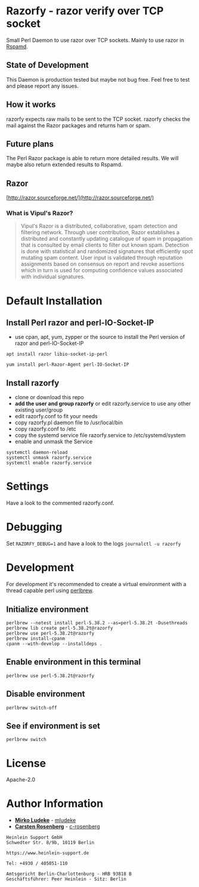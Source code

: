 # Razorfy - razor verify over TCP socket

Small Perl Daemon to use razor over TCP sockets. Mainly to use razor in [Rspamd](https://github.com/rspamd/rspamd).

## State of Development

This Daemon is production tested but maybe not bug free. Feel free to test and
please report any issues.

## How it works

razorfy expects raw mails to be sent to the TCP socket. razorfy checks the mail against the Razor packages and returns ham or spam.

## Future plans

The Perl Razor package is able to return more detailed results. We will maybe also return extended results to Rspamd.

## Razor

[http://razor.sourceforge.net/](http://razor.sourceforge.net/)

### What is Vipul's Razor?
> Vipul's Razor is a distributed, collaborative, spam detection and filtering network. Through user contribution, Razor establishes a distributed and constantly updating catalogue of spam in propagation that is consulted by email clients to filter out known spam. Detection is done with statistical and randomized signatures that efficiently spot mutating spam content. User input is validated through reputation assignments based on consensus on report and revoke assertions which in turn is used for computing confidence values associated with individual signatures.

# Default Installation

## Install Perl razor and perl-IO-Socket-IP

-   use cpan, apt, yum, zypper or the source to install the Perl version of razor and perl-IO-Socket-IP

~~~
apt install razor libio-socket-ip-perl
~~~

~~~
yum install perl-Razor-Agent perl-IO-Socket-IP
~~~

## Install razorfy

-   clone or download this repo
-   **add the user and group razorfy** or edit razorfy.service to use any other existing user/group
-   edit razorfy.conf to fit your needs
-   copy razorfy.pl daemon file to /usr/local/bin
-   copy razorfy.conf to /etc
-   copy the systemd service file razorfy.service to /etc/systemd/system
-   enable and unmask the Service
~~~
systemctl daemon-reload
systemctl unmask razorfy.service
systemctl enable razorfy.service
~~~

# Settings

Have a look to the commented razorfy.conf.

# Debugging

Set `RAZORFY_DEBUG=1` and have a look to the logs `journalctl -u razorfy`

# Development
For development it's recommended to create a virtual environment with a thread capable perl using [perlbrew](https://perlbrew.pl/).

## Initialize environment
```
perlbrew --notest install perl-5.38.2 --as=perl-5.38.2t -Dusethreads
perlbrew lib create perl-5.38.2t@razorfy
perlbrew use perl-5.38.2t@razorfy
perlbrew install-cpanm
cpanm --with-develop --installdeps .
```

## Enable environment in this terminal
```
perlbrew use perl-5.38.2t@razorfy
```

## Disable environment
```
perlbrew switch-off
```

## See if environment is set
```
perlbrew switch
```



# License

Apache-2.0

# Author Information

*   **[Mirko Ludeke](mailto:m.ludeke@heinlein-support.de)** - [mludeke](https://github.com/mludeke)
*   **[Carsten Rosenberg](mailto:c.rosenberg@heinlein-support.de)** - [c-rosenberg](https://github.com/c-rosenberg)

~~~
Heinlein Support GmbH
Schwedter Str. 8/9b, 10119 Berlin

https://www.heinlein-support.de

Tel: +4930 / 405051-110

Amtsgericht Berlin-Charlottenburg - HRB 93818 B
Geschäftsführer: Peer Heinlein - Sitz: Berlin
~~~
